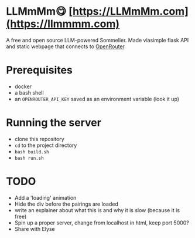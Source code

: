 # LLMmMm😋 [https://LLMmMm.com](https://llmmmm.com)

A free and open source LLM-powered Sommelier. Made viasimple flask API and static webpage that connects to [OpenRouter](https://openrouter.ai/).

# Prerequisites

* docker
* a bash shell
* an ```OPENROUTER_API_KEY``` saved as an environment variable (look it up)

# Running the server

* clone this repository
* ```cd``` to the project directory
* ```bash build.sh```
* ```bash run.sh```

# TODO
* Add a 'loading' animation
* Hide the div before the pairings are loaded
* write an explainer about what this is and why it is slow (because it is free)
* Spin up a proper server, change from localhost in html, keep port 5000?
* Share with Elyse
